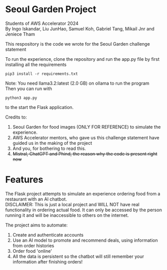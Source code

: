 # Seoul Garden Project 
Students of AWS Accelerator 2024  
By Ingo Iskandar, Liu JunHao, Samuel Koh, Gabriel Tang, Mikail Jnr and Jeniece Tham  

This respository is the code we wrote for the Seoul Garden challenge statement  

To run the experience, clone the repository and run the app.py file by first installing all the requirements
```
pip3 install -r requirements.txt
```
Note: You need llama3.2:latest (2.0 GB) on ollama to run the program  
Then you can run with   
```
python3 app.py
```
to the start the Flask application.  

Credits to:
1) Seoul Garden for food images (ONLY FOR REFERENCE) to simulate the experience.  
2) AWS Accelerator mentors, who gave us this challenge statement have guided us in the making of the project  
3) And you, for bothering to read this.  
4) ~~Mistral, ChatGPT and Phind, the reason why the code is present right now~~

# Features
The Flask project attempts to simulate an experience ordering food from a restaurant with an AI chatbot.  
DISCLAIMER: This is just a local project and WILL NOT have real functionality in ordering actual food. It can only be accessed by the person running it and will be inaccessible to others on the internet.  
  
The project aims to automate:  
1) Create and authenticate accounts 
2) Use an AI model to promote and recommend deals, using information from order histories
3) Order food 'online'  
5) All the data is persistent so the chatbot will still remember your information after finishing orders!
